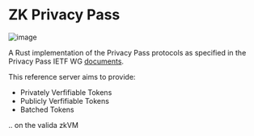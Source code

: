 # ZK Privacy Pass 
![image](https://github.com/user-attachments/assets/dfd345e5-f4ac-4763-831a-3763f9305b56)

A Rust implementation of the Privacy Pass protocols as specified in the Privacy
Pass IETF WG
[documents](https://datatracker.ietf.org/wg/privacypass/documents/).

This reference server aims to provide:

 - Privately Verfifiable Tokens
 - Publicly Verfifiable Tokens
 - Batched Tokens

.. on the valida zkVM 
